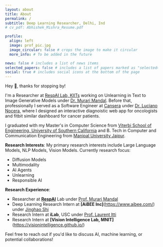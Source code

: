 ```yaml
---
layout: about
title: About
permalink: /
subtitle: Deep Learning Researcher, Delhi, Ind
# cv_pdf: Abhishek_Mishra_Resume.pdf

profile:
  align: left
  image: prof_pic.jpg
  image_circular: false # crops the image to make it circular
  more_info: # To be added in the future

news: false # includes a list of news items
selected_papers: false # includes a list of papers marked as "selected={true}"
social: true # includes social icons at the bottom of the page
---
```


Hey 👋, thanks for stopping by!

I'm a Researcher at [RespAI Lab, KIITs](https://respailab.github.io/) working on Unlearning in Text to Image Generative Models under [Dr. Murari Mandal](https://murarimandal.github.io/). Before that, professionally I served as a Software Engineer at [Cansera](https://www.cansera.com/) under [Dr. Luciano Nocera](https://scholar.google.com/citations?user=DZ0q4kMAAAAJ&hl=en), where I designed an interactive diagnoistic web app for oncologists and fitbit similar dashboard for cancer patients.

I graduated with my Master's in Computer Science from [Viterbi School of Engineering, University of Southern California](https://www.cs.usc.edu/) and B. Tech in Computer and Communication Engineering from [Manipal University Jaipur](https://jaipur.manipal.edu/foe/department-of-computer-communicarion-engineering.php).

**Research Interests**: My primary research interests include Large Language Models, NLP Models, Vision Models. Currently research focus:
- Diffusion Models
- Multimodality
- AI Agents
- Unlearning
- Responsible AI

**Research Experience**:
- Researcher at [**RespAI**](https://respailab.github.io/) Lab under [Prof. Murari Mandal](https://murarimandal.github.io/)
- Deep Learning Research Intern at **[AiBEE Inc]**(https://www.aibee.com/) under [Jinghao Shi](https://www.linkedin.com/in/jinghao-shi/)
- Research Intern at **iLab**, USC under [Prof. Laurent Itti](http://ilab.usc.edu/itti/)
- Research Intern at **[Vision Intelligence Lab, MNIT]**(https://visionintelligence.github.io/)

Feel free to reach out if you'd like to discuss AI, machine learning, or potential collaborations!
